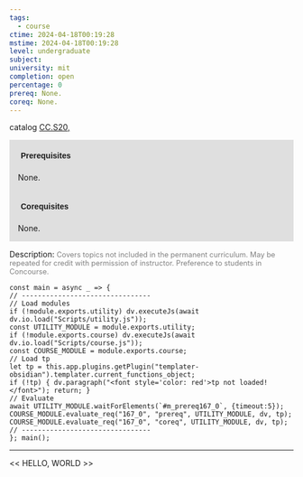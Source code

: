 ```yaml
---
tags:
  - course
ctime: 2024-04-18T00:19:28
mstime: 2024-04-18T00:19:28
level: undergraduate
subject: 
university: mit
completion: open
percentage: 0
prereq: None.
coreq: None.
---
```


catalog [CC.S20,](http://student.mit.edu/catalog/mCCa.html#CC.S21)

<span style="display: block; padding: 15px; background-color: rgb(100, 100, 100, 0.2);"><font id="m_prereq167_0" style="display: block; font-family: Arial, sans-serif; font-weight: bold; padding: 5px">Prerequisites</font><br><span id="prereq167_0">None.</span></span>
<span style="display: block; padding: 15px; background-color: rgb(100, 100, 100, 0.2);"><font id="m_coreq167_0" style="display: block; font-family: Arial, sans-serif; font-weight: bold; padding: 5px">Corequisites</font><br><span id="coreq167_0">None.</span></span>

<font style="">Description:</font>
<font style="color: grey; font-size: 0.8rem;">Covers topics not included in the permanent curriculum. May be repeated for credit with permission of instructor. Preference to students in Concourse.</font>

```dataviewjs
const main = async _ => {
// --------------------------------
// Load modules
if (!module.exports.utility) dv.executeJs(await dv.io.load("Scripts/utility.js"));
const UTILITY_MODULE = module.exports.utility;
if (!module.exports.course) dv.executeJs(await dv.io.load("Scripts/course.js"));
const COURSE_MODULE = module.exports.course;
// Load tp
let tp = this.app.plugins.getPlugin("templater-obsidian").templater.current_functions_object;
if (!tp) { dv.paragraph("<font style='color: red'>tp not loaded!</font>"); return; }
// Evaluate
await UTILITY_MODULE.waitForElements(`#m_prereq167_0`, {timeout:5});
COURSE_MODULE.evaluate_req("167_0", "prereq", UTILITY_MODULE, dv, tp);
COURSE_MODULE.evaluate_req("167_0", "coreq", UTILITY_MODULE, dv, tp);
// --------------------------------
}; main();
```

---

<< HELLO, WORLD >>
